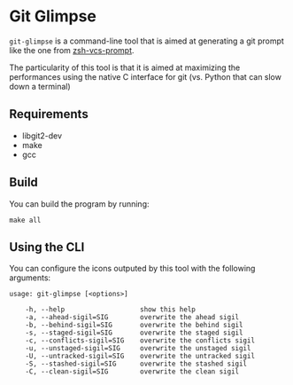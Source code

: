 # Git Glimpse

`git-glimpse` is a command-line tool that is aimed at generating a git prompt like the one from [zsh-vcs-prompt](https://github.com/yonchu/zsh-vcs-prompt).

The particularity of this tool is that it is aimed at maximizing the performances using the native C interface for git (vs. Python that can slow down a terminal)

## Requirements

* libgit2-dev
* make
* gcc

## Build

You can build the program by running:

    make all

## Using the CLI

You can configure the icons outputed by this tool with the following arguments:

    usage: git-glimpse [<options>]

        -h, --help                   show this help
        -a, --ahead-sigil=SIG        overwrite the ahead sigil
        -b, --behind-sigil=SIG       overwrite the behind sigil
        -s, --staged-sigil=SIG       overwrite the staged sigil
        -c, --conflicts-sigil=SIG    overwrite the conflicts sigil
        -u, --unstaged-sigil=SIG     overwrite the unstaged sigil
        -U, --untracked-sigil=SIG    overwrite the untracked sigil
        -S, --stashed-sigil=SIG      overwrite the stashed sigil
        -C, --clean-sigil=SIG        overwrite the clean sigil

